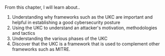 From this chapter, I will learn about.. 

1. Understanding why frameworks such as the UKC are important and helpful in establishing a good cybersecurity posture
2. Using the UKC to understand an attacker's motivation, methodologies and tactics
3. Understanding the various phases of the UKC
4. Discover that the UKC is a framework that is used to complement other frameworks such as MITRE. 

 